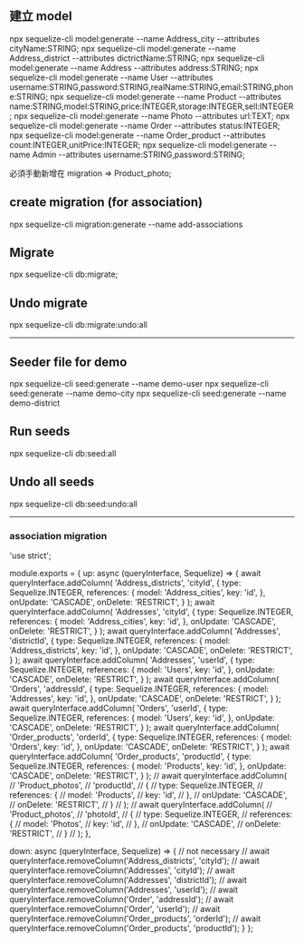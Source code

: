 ## 建立 model
npx sequelize-cli model:generate --name Address_city --attributes cityName:STRING;
npx sequelize-cli model:generate --name Address_district --attributes dictrictName:STRING;
npx sequelize-cli model:generate --name Address --attributes address:STRING;
npx sequelize-cli model:generate --name User --attributes username:STRING,password:STRING,realName:STRING,email:STRING,phone:STRING;
npx sequelize-cli model:generate --name Product --attributes name:STRING,model:STRING,price:INTEGER,storage:INTEGER,sell:INTEGER;
npx sequelize-cli model:generate --name Photo --attributes url:TEXT;
npx sequelize-cli model:generate --name Order --attributes status:INTEGER;
npx sequelize-cli model:generate --name Order_product --attributes count:INTEGER,unitPrice:INTEGER;
npx sequelize-cli model:generate --name Admin --attributes username:STRING,password:STRING;

必須手動新增在 migration => Product_photo;


## create migration (for association)
npx sequelize-cli migration:generate --name add-associations

## Migrate
npx sequelize-cli db:migrate;

## Undo migrate
npx sequelize-cli db:migrate:undo:all

---

## Seeder file for demo
npx sequelize-cli seed:generate --name demo-user
npx sequelize-cli seed:generate --name demo-city
npx sequelize-cli seed:generate --name demo-district

## Run seeds
npx sequelize-cli db:seed:all

## Undo all seeds
npx sequelize-cli db:seed:undo:all

--- 
### association migration
'use strict';

module.exports = {
  up: async (queryInterface, Sequelize) => {
    await queryInterface.addColumn(
      'Address_districts',
      'cityId',
      {
        type: Sequelize.INTEGER,
        references: {
          model: 'Address_cities',
          key: 'id',
        },
        onUpdate: 'CASCADE',
        onDelete: 'RESTRICT',
      }
    );
    await queryInterface.addColumn(
      'Addresses',
      'cityId',
      {
        type: Sequelize.INTEGER,
        references: {
          model: 'Address_cities',
          key: 'id',
        },
        onUpdate: 'CASCADE',
        onDelete: 'RESTRICT',
      }
    );
    await queryInterface.addColumn(
      'Addresses',
      'districtId',
      {
        type: Sequelize.INTEGER,
        references: {
          model: 'Address_districts',
          key: 'id',
        },
        onUpdate: 'CASCADE',
        onDelete: 'RESTRICT',
      }
    );
    await queryInterface.addColumn(
      'Addresses',
      'userId',
      {
        type: Sequelize.INTEGER,
        references: {
          model: 'Users',
          key: 'id',
        },
        onUpdate: 'CASCADE',
        onDelete: 'RESTRICT',
      }
    );
    await queryInterface.addColumn(
      'Orders',
      'addressId',
      {
        type: Sequelize.INTEGER,
        references: {
          model: 'Addresses',
          key: 'id',
        },
        onUpdate: 'CASCADE',
        onDelete: 'RESTRICT',
      }
    );
    await queryInterface.addColumn(
      'Orders',
      'userId',
      {
        type: Sequelize.INTEGER,
        references: {
          model: 'Users',
          key: 'id',
        },
        onUpdate: 'CASCADE',
        onDelete: 'RESTRICT',
      }
    );
    await queryInterface.addColumn(
      'Order_products',
      'orderId',
      {
        type: Sequelize.INTEGER,
        references: {
          model: 'Orders',
          key: 'id',
        },
        onUpdate: 'CASCADE',
        onDelete: 'RESTRICT',
      }
    );
    await queryInterface.addColumn(
      'Order_products',
      'productId',
      {
        type: Sequelize.INTEGER,
        references: {
          model: 'Products',
          key: 'id',
        },
        onUpdate: 'CASCADE',
        onDelete: 'RESTRICT',
      }
    );
    // await queryInterface.addColumn(
    //   'Product_photos',
    //   'productId',
    //   {
    //     type: Sequelize.INTEGER,
    //     references: {
    //       model: 'Products',
    //       key: 'id',
    //     },
    //     onUpdate: 'CASCADE',
    //     onDelete: 'RESTRICT',
    //   }
    // );
    // await queryInterface.addColumn(
    //   'Product_photos',
    //   'photoId',
    //   {
    //     type: Sequelize.INTEGER,
    //     references: {
    //       model: 'Photos',
    //       key: 'id',
    //     },
    //     onUpdate: 'CASCADE',
    //     onDelete: 'RESTRICT',
    //   }
    // );
  },

  down: async (queryInterface, Sequelize) => {
    // not necessary
    // await queryInterface.removeColumn('Address_districts', 'cityId');
    // await queryInterface.removeColumn('Addresses', 'cityId');
    // await queryInterface.removeColumn('Addresses', 'districtId');
    // await queryInterface.removeColumn('Addresses', 'userId');
    // await queryInterface.removeColumn('Order', 'addressId');
    // await queryInterface.removeColumn('Order', 'userId');
    // await queryInterface.removeColumn('Order_products', 'orderId');
    // await queryInterface.removeColumn('Order_products', 'productId');
  }
};
